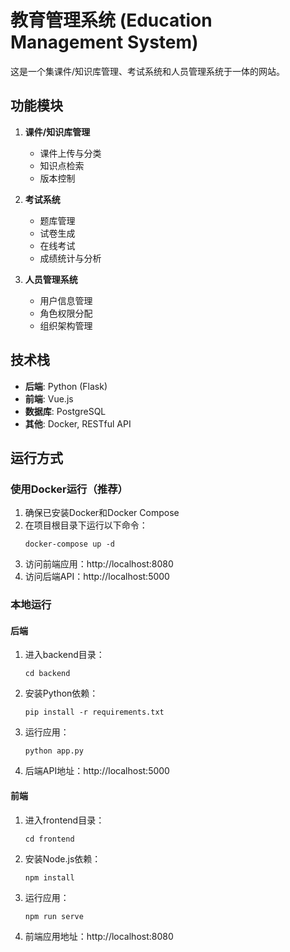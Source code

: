 # 教育管理系统 (Education Management System)

这是一个集课件/知识库管理、考试系统和人员管理系统于一体的网站。

## 功能模块

1. **课件/知识库管理**
   - 课件上传与分类
   - 知识点检索
   - 版本控制

2. **考试系统**
   - 题库管理
   - 试卷生成
   - 在线考试
   - 成绩统计与分析

3. **人员管理系统**
   - 用户信息管理
   - 角色权限分配
   - 组织架构管理

## 技术栈

- **后端**: Python (Flask)
- **前端**: Vue.js
- **数据库**: PostgreSQL
- **其他**: Docker, RESTful API

## 运行方式

### 使用Docker运行（推荐）

1. 确保已安装Docker和Docker Compose
2. 在项目根目录下运行以下命令：
   ```
   docker-compose up -d
   ```
3. 访问前端应用：http://localhost:8080
4. 访问后端API：http://localhost:5000

### 本地运行

#### 后端
1. 进入backend目录：
   ```
   cd backend
   ```
2. 安装Python依赖：
   ```
   pip install -r requirements.txt
   ```
3. 运行应用：
   ```
   python app.py
   ```
4. 后端API地址：http://localhost:5000

#### 前端
1. 进入frontend目录：
   ```
   cd frontend
   ```
2. 安装Node.js依赖：
   ```
   npm install
   ```
3. 运行应用：
   ```
   npm run serve
   ```
4. 前端应用地址：http://localhost:8080